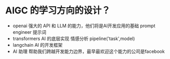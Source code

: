 # AIGC 的学习方向的设计？

- openai
    强大的 API 和 LLM 的能力，他们将是AI开发应用的基础
    prompt engineer 提示词
- transformers
    AI 的底层实现
    情感分析 pipeline('task',model)
- langchain
    AI 的开发框架
- AI 助理
    帮助我们跨越开发能力边界，最早最欢迎这个能力的公司是facebook
